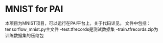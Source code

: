 # MNIST for PAI
本项目为MNIST项目，可以运行在PAI平台上，关于代码详见。
文件中包括：
tensorflow_mnist.py主文件
-test.tfrecords是测试数据集
-train.tfrecords.zip为训练数据集的压缩包
